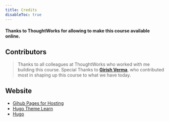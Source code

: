 ```yaml
---
title: Credits
disableToc: true
---
```


#### Thanks to ThoughtWorks for allowing to make this course available online. 

## Contributors

> Thanks to all colleagues at ThoughtWorks who worked with me building this course. Special Thanks to [**Girish Verma**](https://github.com/v-girish), who contributed most in shaping up this course to what we have today. 



## Website 

* [Gihub Pages for Hosting](https://pages.github.com/)
* [Hugo Theme Learn](https://themes.gohugo.io/theme/hugo-theme-learn/en)
* [Hugo](https://gohugo.io/)

